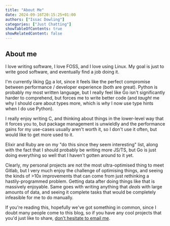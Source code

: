 ```yaml
---
title: "About Me"
date: 2024-09-16T20:15:25+01:00
authors: ["Issac Dowling"]
categories: ["Just Chatting"]
showTableOfContents: true
showRelatedContent: false
---
```


## About me

I love writing software, I love FOSS, and I love using Linux. My goal is just to write good software, and eventually find a job doing it.

I'm currently liking [Go](https://go.dev/) a lot, since it feels like the perfect compromise between performance / developer experience (both are great). Python is probably my most written language, but I really feel like Go isn't significantly harder to comprehend, but forces me to write better code (and _taught_ me why I should care about types more, which is _why_ I now use type hints when I do use Python).

I really enjoy writing C, and thinking about things in the lower-level way that it forces you to, but package management is unwieldly and the performance gains for my use-cases usually aren't worth it, so I don't use it often, but would like to get more used to it.

Elixir and Ruby are on my "do this since they seem interesting" list, along with the fact that I should probably be writing more JS/TS, but Go is just doing everything so well that I haven't gotten around to it yet.

Clearly, my personal projects are not the most ultra-optimised thing to meet Gitlab, but I very much enjoy the challenge of optimising things, and seeing the kinds of >10x improvements that can come from just rethinking a hastily-programmed problem. Getting data after doing things like that is massively enjoyable. Same goes with writing anything that _deals_ with large amounts of data, and seeing it complete tasks that would be completely infeasible for me to do manually.

If you're reading this, hopefully we've got something in common, since I doubt many people come to this blog, so if you have any cool projects that you'd just like to share, [don't hesitate to email me](mailto:contact@issacdowling.com).
